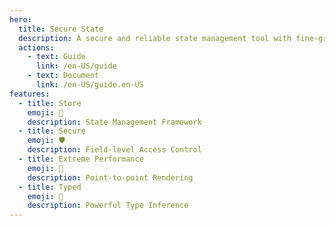 ```yaml
---
hero:
  title: Secure State
  description: A secure and reliable state management tool with fine-grained permission control and ultimate rendering performance.
  actions:
    - text: Guide
      link: /en-US/guide
    - text: Document
      link: /en-US/guide.en-US
features:
  - title: Store
    emoji: 💎
    description: State Management Framework
  - title: Secure
    emoji: 🛡️
    description: Field-level Access Control
  - title: Extreme Performance
    emoji: 🚀
    description: Point-to-point Rendering
  - title: Typed
    emoji: 📝
    description: Powerful Type Inference
---
```

